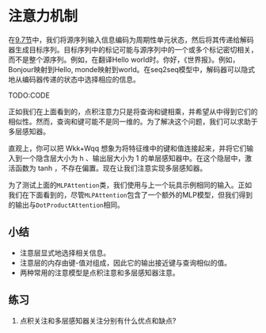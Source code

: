 

<!--
 * @version:
 * @Author:  StevenJokes https://github.com/StevenJokes
 * @Date: 2020-07-03 19:47:41
 * @LastEditors:  StevenJokes https://github.com/StevenJokes
 * @LastEditTime: 2020-07-03 19:52:00
 * @Description:
 * @TODO::
 * @Reference:
-->

# 注意力机制

在[9.7节](http://preview.d2l.ai/d2l-en/PR-1102/chapter_recurrent-modern/seq2seq.html#sec-seq2seq)中，我们将源序列输入信息编码为周期性单元状态，然后将其传递给解码器生成目标序列。目标序列中的标记可能与源序列中的一个或多个标记密切相关，而不是整个源序列。例如，在翻译Hello world时。你好，《世界报》。例如，Bonjour映射到Hello, monde映射到world。在seq2seq模型中，解码器可以隐式地从编码器传递的状态中选择相应的信息。

TODO:CODE

正如我们在上面看到的，点积注意力只是将查询和键相乘，并希望从中得到它们的相似性。然而，查询和键可能不是同一维的。为了解决这个问题，我们可以求助于多层感知器。

直观上，你可以把 Wkk+Wqq 想象为将特征维中的键和值连接起来，并将它们输入到一个隐含层大小为 h 、输出层大小为 1 的单层感知器中。在这个隐层中，激活函数为 tanh ，不存在偏置。现在让我们注意实现多层感知器。

为了测试上面的`MLPAttention`类，我们使用与上一个玩具示例相同的输入。正如我们在下面看到的，尽管`MLPAttention`包含了一个额外的MLP模型，但我们得到的输出与`DotProductAttention`相同。


## 小结

- 注意层显式地选择相关信息。
- 注意层的内存由键-值对组成，因此它的输出接近键与查询相似的值。
- 两种常用的注意模型是点积注意和多层感知器注意。

## 练习
1. 点积关注和多层感知器关注分别有什么优点和缺点?
